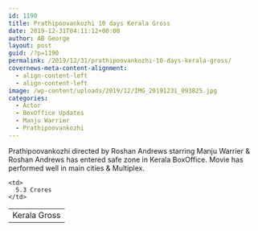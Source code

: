 ```yaml
---
id: 1190
title: Prathipoovankozhi 10 days Kerala Gross
date: 2019-12-31T04:11:12+00:00
author: AB George
layout: post
guid: /?p=1190
permalink: /2019/12/31/prathipoovankozhi-10-days-kerala-gross/
covernews-meta-content-alignment:
  - align-content-left
  - align-content-left
image: /wp-content/uploads/2019/12/IMG_20191231_093825.jpg
categories:
  - Actor
  - BoxOffice Updates
  - Manju Warrier
  - Prathipoovankozhi
---
```

Prathipoovankozhi directed by Roshan Andrews starring Manju Warrier & Roshan Andrews has entered safe zone in Kerala BoxOffice. Movie has performed well in main cities & Multiplex. 

<table class="wp-block-table">
  <tr>
    <td>
      Kerala Gross
    </td>
    
    <td>
      5.3 Crores
    </td>
  </tr>
</table>